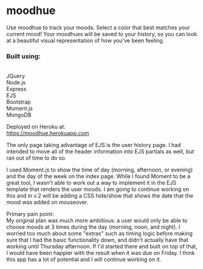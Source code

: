 <h1>moodhue</h1>
Use moodhue to track your moods. Select a color that best matches your current mood! Your moodhues will be saved to your history, so you can look at a beautiful visual representation of how you've been feeling.<br>

<h3>Built using:</h3> <br>
JQuery <br>
Node.js <br>
Express <br> 
EJS <br>
Bootstrap <br>
Moment.js <br>
MongoDB <br>

Deployed on Heroku at: <br>
https://moodhue.herokuapp.com <br>

The only page taking advantage of EJS is the user history page. I had intended to move all of the header information into EJS partials as well, but ran out of time to do so. <br>

I used Moment.js to show the time of day (morning, afternoon, or evening) and the day of the week on the index page. While I found Moment to be a great tool, I wasn't able to work out a way to implement it in the EJS template that renders the user moods. I am going to continue working on this and in v.2 will be adding a CSS hide/show that shows the date that the mood was added on mouseover. <br>

Primary pain point: <br>
My original plan was much more ambitious: a user would only be able to choose moods at 3 times during the day (morning, noon, and night). I worried too much about some "extras" such as timing logic before making sure that I had the basic functionality down, and didn't actually have that working until Thursday afternoon. If I'd started there and built on top of that, I would have been happier with the result when it was due on Friday. I think this app has a lot of potential and I will continue working on it.



